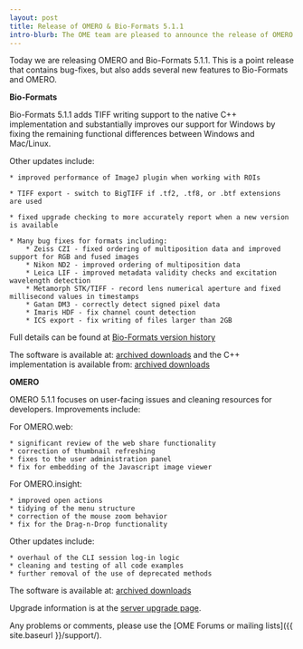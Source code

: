 ```yaml
---
layout: post
title: Release of OMERO & Bio-Formats 5.1.1
intro-blurb: The OME team are pleased to announce the release of OMERO & Bio-Formats 5.1.1
---
```

Today we are releasing OMERO and Bio-Formats 5.1.1. This is a point release that contains bug-fixes, but also adds several new features to Bio-Formats and OMERO.

**Bio-Formats**

Bio-Formats 5.1.1 adds TIFF writing support to the native C++ implementation and substantially improves our support for Windows by fixing the remaining functional differences between Windows and Mac/Linux.

Other updates include:

    * improved performance of ImageJ plugin when working with ROIs

    * TIFF export - switch to BigTIFF if .tf2, .tf8, or .btf extensions are used

    * fixed upgrade checking to more accurately report when a new version is available

    * Many bug fixes for formats including:
        * Zeiss CZI - fixed ordering of multiposition data and improved support for RGB and fused images
        * Nikon ND2 - improved ordering of multiposition data
        * Leica LIF - improved metadata validity checks and excitation wavelength detection
        * Metamorph STK/TIFF - record lens numerical aperture and fixed millisecond values in timestamps
        * Gatan DM3 - correctly detect signed pixel data
        * Imaris HDF - fix channel count detection
        * ICS export - fix writing of files larger than 2GB

Full details can be found at [Bio-Formats version history](http://www.openmicroscopy.org/site/support/bio-formats5.1/about/whats-new.html)

The software is available at: [archived downloads](http://downloads.openmicroscopy.org/bio-formats/5.1.1) and the C++ implementation is available from: [archived downloads](http://downloads.openmicroscopy.org/bio-formats-cpp/5.1.1/)

**OMERO**

OMERO 5.1.1 focuses on user-facing issues and cleaning resources for developers. Improvements include:

For OMERO.web:

    * significant review of the web share functionality
    * correction of thumbnail refreshing
    * fixes to the user administration panel
    * fix for embedding of the Javascript image viewer

For OMERO.insight:

    * improved open actions
    * tidying of the menu structure
    * correction of the mouse zoom behavior
    * fix for the Drag-n-Drop functionality

Other updates include:

    * overhaul of the CLI session log-in logic
    * cleaning and testing of all code examples
    * further removal of the use of deprecated methods

The software is available at: [archived downloads](http://downloads.openmicroscopy.org/omero/5.1.1)

Upgrade information is at the [server upgrade page](http://www.openmicroscopy.org/site/support/omero5.1/sysadmins/server-upgrade.html).

Any problems or comments, please use the [OME Forums or mailing lists]({{ site.baseurl }}/support/).

